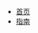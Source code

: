 
* [首页](https://grb2015.github.io/grb_docsify/#/)
* [指南](https://grb2015.github.io/grb_docsify/#/建筑设计部/建筑设计标准)
